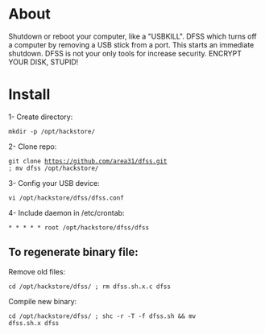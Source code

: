 # About
Shutdown or reboot your computer, like a "USBKILL". DFSS which turns off a computer by removing a USB stick from a port. This starts an immediate shutdown.
DFSS is not your only tools for increase security. ENCRYPT YOUR DISK, STUPID!

# Install
1- Create directory:

<code>mkdir -p /opt/hackstore/</code>

2- Clone repo:

<code>git clone https://github.com/area31/dfss.git ; mv dfss /opt/hackstore/</code>

3- Config your USB device:

<code>vi /opt/hackstore/dfss/dfss.conf</code>


4- Include daemon in /etc/crontab:

<code>* * * * *     root    /opt/hackstore/dfss/dfss</code>


## To regenerate binary file:
Remove old files:

<code>cd /opt/hackstore/dfss/ ; rm dfss.sh.x.c dfss</code>

Compile new binary:

<code>cd /opt/hackstore/dfss/ ; shc -r -T -f dfss.sh && mv dfss.sh.x dfss</code>

